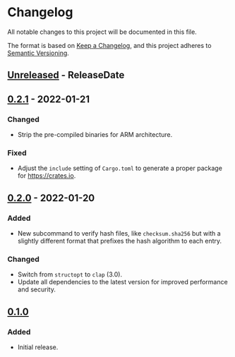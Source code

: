 <!-- markdownlint-disable MD024 -->

# Changelog

All notable changes to this project will be documented in this file.

The format is based on [Keep a Changelog](https://keepachangelog.com/en/1.0.0/),
and this project adheres to [Semantic Versioning](https://semver.org/spec/v2.0.0.html).

## [Unreleased] - ReleaseDate

## [0.2.1] - 2022-01-21

### Changed

- Strip the pre-compiled binaries for ARM architecture.

### Fixed

- Adjust the `include` setting of `Cargo.toml` to generate a proper package for <https://crates.io>.

## [0.2.0] - 2022-01-20

### Added

- New subcommand to verify hash files, like `checksum.sha256` but with a slightly different format
  that prefixes the hash algorithm to each entry.

### Changed

- Switch from `structopt` to `clap` (3.0).
- Update all dependencies to the latest version for improved performance and security.

## [0.1.0]

### Added

- Initial release.

[Unreleased]: https://github.com/dnaka91/wholesum/compare/v0.2.1...HEAD
[0.2.1]: https://github.com/dnaka91/wholesum/compare/v0.2.0...v0.2.1
[0.2.0]: https://github.com/dnaka91/wholesum/compare/v0.1.0...v0.2.0
[0.1.0]: https://github.com/dnaka91/wholesum/releases/tag/v0.1.0
